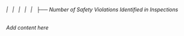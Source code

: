 ###### |   |   |   |   |   ├── Number of Safety Violations Identified in Inspections

*Add content here*